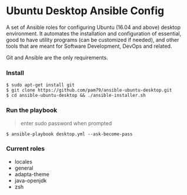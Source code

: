 # Ubuntu Desktop Ansible Config
A set of Ansible roles for configuring Ubuntu (16.04 and above) desktop environment. It automates the installation and configuration of essential, good to have utility programs (can be customized if needed), and other tools that are meant for Software Development, DevOps and related.                                              

Git and Ansible are the only requirements.

### Install
    $ sudo apt-get install git
    $ git clone https://github.com/pam79/ansible-ubuntu-desktop.git
    $ cd ansible-ubuntu-desktop && ./ansible-installer.sh

### Run the playbook
>enter sudo password when prompted

    $ ansible-playbook desktop.yml --ask-become-pass

### Current roles
- locales
- general
- adapta-theme
- java-openjdk
- zsh
